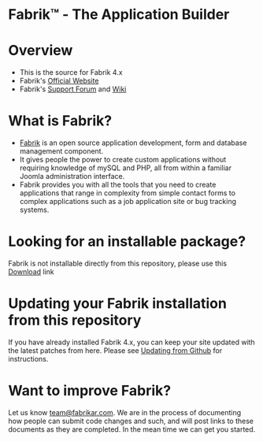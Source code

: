Fabrik™ - The Application Builder
====================

Overview
====================
* This is the source for Fabrik 4.x
* Fabrik's [Official Website](https://www.fabrikar.com)
* Fabrik's [Support Forum](https://fabrikar.com/forums/index.php) and [Wiki](https://fabrikar.com/forums/index.php?wiki/index/)

What is Fabrik?
====================
* [Fabrik](https://fabrikar.com/what-is-fabrik) is an open source application development, form and database management component.
* It gives people the power to create custom applications without requiring knowledge of mySQL and PHP, all from within a familiar Joomla administration interface.
* Fabrik provides you with all the tools that you need to create applications that range in complexity from simple contact forms to complex applications such as a job application site or bug tracking systems.

Looking for an installable package?
====================
Fabrik is not installable directly from this repository, please use this [Download](https://fabrikar.com/download) link

Updating your Fabrik installation from this repository
====================
If you have already installed Fabrik 4.x, you can keep your site updated with the latest patches from here. Please see [Updating from Github](https://fabrikar.com/forums/index.php?wiki/update-from-github/) for instructions.

Want to improve Fabrik?
====================
Let us know [team@fabrikar.com](mailto:team@fabrikar.com?subject=I%20want%20to%20help). We are in the process of documenting how people can submit code changes and such, and will post links to these documents as they are completed. In the mean time we can get you started.